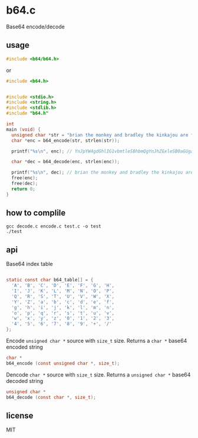 b64.c
=====

Base64 encode/decode


## usage

```c
#include <b64/b64.h>
```

or

```c
#include <b64.h>
```

```c

#include <stdio.h>
#include <string.h>
#include <stdlib.h>
#include "b64.h"

int
main (void) {
  unsigned char *str = "brian the monkey and bradley the kinkajou are friends";
  char *enc = b64_encode(str, strlen(str));

  printf("%s\n", enc); // YnJpYW4gdGhlIG1vbmtleSBhbmQgYnJhZGxleSB0aGUga2lua2Fqb3UgYXJlIGZyaWVuZHM=

  char *dec = b64_decode(enc, strlen(enc));

  printf("%s\n", dec); // brian the monkey and bradley the kinkajou are friends
  free(enc);
  free(dec);
  return 0;
}
```
## how to complile
```
gcc decode.c encode.c test.c -o test
./test
```
## api

Base64 index table

```c

static const char b64_table[] = {
  'A', 'B', 'C', 'D', 'E', 'F', 'G', 'H',
  'I', 'J', 'K', 'L', 'M', 'N', 'O', 'P',
  'Q', 'R', 'S', 'T', 'U', 'V', 'W', 'X',
  'Y', 'Z', 'a', 'b', 'c', 'd', 'e', 'f',
  'g', 'h', 'i', 'j', 'k', 'l', 'm', 'n',
  'o', 'p', 'q', 'r', 's', 't', 'u', 'v',
  'w', 'x', 'y', 'z', '0', '1', '2', '3',
  '4', '5', '6', '7', '8', '9', '+', '/'
};
```

Encode `unsigned char *` source with `size_t` size.
Returns a `char *` base64 encoded string

```c
char *
b64_encode (const unsigned char *, size_t);
```

Dencode `char *` source with `size_t` size.
Returns a `unsigned char *` base64 decoded string

```c
unsigned char *
b64_decode (const char *, size_t);
```

## license

MIT
